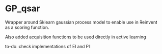 # GP_qsar

Wrapper around Sklearn gaussian process model to enable use in Reinvent as a scoring function.

Also added acquisition functions to be used directly in active learning

to-do: check implementations of EI and PI
